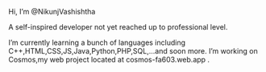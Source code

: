 Hi, I’m @NikunjVashishtha

A self-inspired developer not yet reached up to professional level.

I’m currently learning a bunch of languages including C++,HTML,CSS,JS,Java,Python,PHP,SQL,...and soon more.
I’m working on Cosmos,my web project located at cosmos-fa603.web.app .

<!---
NikunjVashishtha/NikunjVashishtha is a ✨ special ✨ repository because its `README.md` (this file) appears on your GitHub profile.
You can click the Preview link to take a look at your changes.
--->
